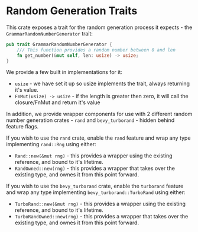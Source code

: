 # Random Generation Traits

This crate exposes a trait for the random generation process it expects - the `GrammarRandomNumberGenerator` trait:

```rust
pub trait GrammarRandomNumberGenerator {
    /// This function provides a random number between 0 and len
    fn get_number(&mut self, len: usize) -> usize;
}
```

We provide a few built in implementations for it:

- `usize` - we have set it up so usize implements the trait, always returning it's value.
- `FnMut(usize) -> usize` - if the length is greater then zero, it will call the closure/FnMut and return it's value

In addition, we provide wrapper components for use with 2 different random number generation crates - `rand` and `bevy_turborand` - hidden behind feature flags.

If you wish to use the `rand` crate, enable the `rand` feature and wrap any type implementing `rand::Rng` using either:

- `Rand::new(&mut rng)` - this provides a wrapper using the existing reference, and bound to it's lifetime.
- `RandOwned::new(rng)` - this provides a wrapper that takes over the existing type, and ownes it from this point forward.

If you wish to use the `bevy_turborand` crate, enable the `turborand` feature and wrap any type implementing `bevy_turborand::TurboRand` using either:

- `TurboRand::new(&mut rng)` - this provides a wrapper using the existing reference, and bound to it's lifetime.
- `TurboRandOwned::new(rng)` - this provides a wrapper that takes over the existing type, and ownes it from this point forward.

